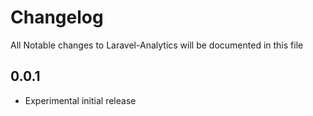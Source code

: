 # Changelog

All Notable changes to Laravel-Analytics will be documented in this file

## 0.0.1
- Experimental initial release
